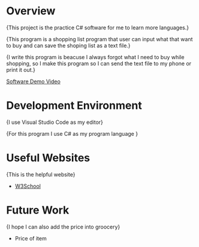 # Overview

{This project is the practice C# software for me to learn more languages.}

{This program is a shopping list program that user can input what that want to buy and can save the shoping list as a text file.}

{I write this program is beacuse I always forgot what I need to buy while shopping, so I make this program so I can send the text file to my phone or print it out.}

[Software Demo Video](http://youtube.link.goes.here)

# Development Environment

{I use Visual Studio Code as my editor}

{For this program I use C# as my program language }

# Useful Websites

{This is the helpful website}

- [W3School](https://www.w3schools.com/)

# Future Work

{I hope I can also add the price into groocery}

- Price of item
